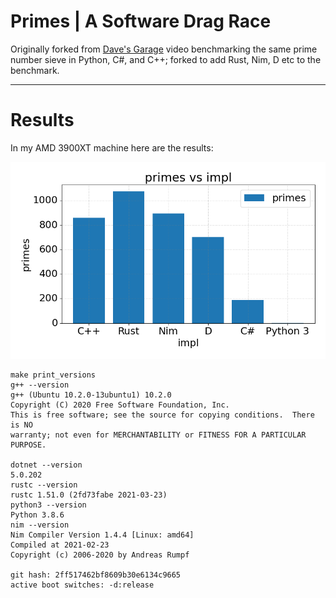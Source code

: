 # Primes | A Software Drag Race


Originally forked from [Dave's Garage](https://www.youtube.com/c/DavesGarage/featured) video
benchmarking the same prime number sieve in Python, C#, and C++; forked to add Rust, Nim, D etc to the benchmark.

---

# Results

In my AMD 3900XT machine here are the results:

![Chart](primes.png)

```
make print_versions 
g++ --version
g++ (Ubuntu 10.2.0-13ubuntu1) 10.2.0
Copyright (C) 2020 Free Software Foundation, Inc.
This is free software; see the source for copying conditions.  There is NO
warranty; not even for MERCHANTABILITY or FITNESS FOR A PARTICULAR PURPOSE.

dotnet --version
5.0.202
rustc --version
rustc 1.51.0 (2fd73fabe 2021-03-23)
python3 --version
Python 3.8.6
nim --version
Nim Compiler Version 1.4.4 [Linux: amd64]
Compiled at 2021-02-23
Copyright (c) 2006-2020 by Andreas Rumpf

git hash: 2ff517462bf8609b30e6134c9665
active boot switches: -d:release
```